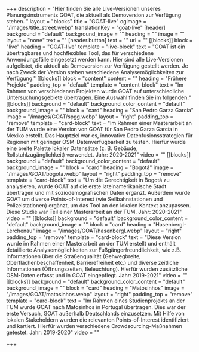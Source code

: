 +++
description = "Hier finden Sie alle Live-Versionen unseres Planungsinstruments GOAT, die aktuell als Demoversion zur Verfügung stehen. "
layout = "blocks"
title = "GOAT-live"
ogimage = "/images/title_street.webp"
translationKey = "goat-live"
[header]
background = "default"
background_image = ""
heading = ""
image = ""
layout = "none"
text = ""
[header.button]
text = ""
url = ""
[[blocks]]
block = "live"
heading = "GOAT-live"
template = "live-block"
text = "GOAT ist ein übertragbares und hochflexibles Tool, das für verschiedene Anwendungsfälle eingesetzt werden kann. Hier sind alle Live-Versionen aufgelistet, die aktuell als Demoversion zur Verfügung gestellt werden. Je nach Zweck der Version stehen verschiedene Analysemöglichkeiten zur Verfügung."
[[blocks]]
block = "content"
content = ""
heading = "Frühere Projekte"
padding_top = "default"
template = "content-block"
text = "Im Rahmen von verschiedenen Projekten wurde GOAT auf unterschiedliche Untersuchungsgebiete übertragen. Eine Auswahl finden Sie im folgenden:"
[[blocks]]
background = "default"
background_color_content = "default"
background_image = ""
block = "card"
heading = "San Pedro Garza García"
image = "/images/GOAT/spgg.webp"
layout = "right"
padding_top = "remove"
template = "card-block"
text = "Im Rahmen einer Masterarbeit an der TUM wurde eine Version von GOAT für San Pedro Garza García in Mexiko erstellt. Das Hauptziel war es, innovative Datenfusionsstrategien für Regionen mit geringer OSM-Datenverfügbarkeit zu testen. Hierfür wurde eine breite Palette lokaler Datensätze (z. B. Gebäude, Rollstuhlzugänglichkeit) verwendet. Jahr: 2020-2021"
video = ""
[[blocks]]
background = "default"
background_color_content = "default"
background_image = ""
block = "card"
heading = "Bogotá"
image = "/images/GOAT/bogota.webp"
layout = "right"
padding_top = "remove"
template = "card-block"
text = "Um die Gerechtigkeit in Bogotá zu analysieren, wurde GOAT auf die erste lateinamerikanische Stadt übertragen und mit soziodemografischen Daten ergänzt. Außerdem wurde GOAT um diverse Points-of-Interest (wie Seilbahnstationen und Polizeistationen) ergänzt, um das Tool an den lokalen Kontext anzupassen. Diese Studie war Teil einer Masterarbeit an der TUM. Jahr: 2020-2021"
video = ""
[[blocks]]
background = "default"
background_color_content = "default"
background_image = ""
block = "card"
heading = "Hasenbergl-Lerchenau"
image = "/images/GOAT/hasenbergl.webp"
layout = "right"
padding_top = "remove"
template = "card-block"
text = "Diese Version wurde im Rahmen einer Masterarbeit an der TUM erstellt und enthält detaillierte Analysemöglichkeiten zur Fußgängerfreundlichkeit, wie z.B. Informationen über die Straßenqualität (Gehwegbreite, Oberflächenbeschaffenheit, Barrierefreiheit etc.) und diverse zeitliche Informationen (Öffnungszeiten, Beleuchtung). Hierfür wurden zusätzliche OSM-Daten erfasst und in GOAT eingepflegt. Jahr: 2019-2021"
video = ""
[[blocks]]
background = "default"
background_color_content = "default"
background_image = ""
block = "card"
heading = "Matosinhos"
image = "/images/GOAT/matosinhos.webp"
layout = "right"
padding_top = "remove"
template = "card-block"
text = "Im Rahmen eines Studienprojekts an der TUM wurde GOAT nach Matosinhos in Portugal übertragen. Dies war der erste Versuch, GOAT außerhalb Deutschlands einzusetzen. Mit Hilfe von lokalen Stakeholdern wurden die relevanten Points-of-Interest identifiziert und kartiert. Hierfür wurden verschiedene Crowdsourcing-Maßnahmen getestet. Jahr: 2019-2020"
video = ""

+++
